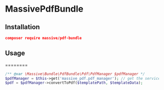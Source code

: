 MassivePdfBundle
================

## Installation

``` json
composer require massive/pdf-bundle
```

## Usage
========

``` php
/** @var \Massive\Bundle\PdfBundle\Pdf\PdfManager $pdfManager */
$pdfManager = $this->get('massive_pdf.pdf_manager'); // get the service or inject it in your services configuration
$pdf = $pdfManager->convertToPdf($templatePath, $templateData);
```
